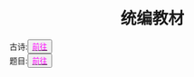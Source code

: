 <html>
	<head>
		<title>yyy团队的总部</title>
	    <style type="text/css">
		<!--
			.red{color:#FF0000}
			.green{color:#00FF00}
			.purple{color: #FF00FF}
		-->
        </style>
	</head>
	<body>
		<h1><center>统编教材</center></h1><div>古诗:<button title="hello"><a href="http://www.360doc.com/content/19/0918/19/41054787_861835131.shtml"><span class="purple">前往</span></a></button></div><div>题目:<button title="hello"><a href="https://wenku.baidu.com/view/1de82c9b2b160b4e777fcf8b.html"><span class="purple">前往</span></a></button></div>
</body>
</html>

